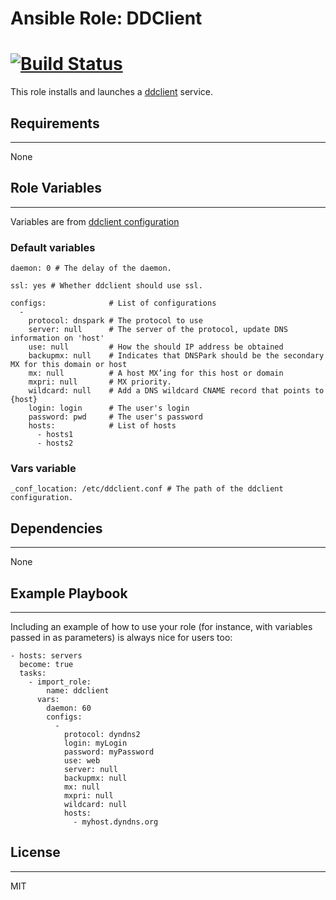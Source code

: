 # Ansible Role: DDClient
[![Build Status](https://travis-ci.com/mivek/ddclient.svg?branch=master)](https://travis-ci.com/mivek/ddclient)
=========

This role installs and launches a [ddclient](https://ddclient.net/) service.

## Requirements
------------

None

## Role Variables
--------------
Variables are from [ddclient configuration](https://ddclient.net/usage.html#usage)

### Default variables

```(yaml)
daemon: 0 # The delay of the daemon.

ssl: yes # Whether ddclient should use ssl.

configs:              # List of configurations
  -
    protocol: dnspark # The protocol to use
    server: null      # The server of the protocol, update DNS information on 'host'
    use: null         # How the should IP address be obtained
    backupmx: null    # Indicates that DNSPark should be the secondary MX for this domain or host
    mx: null          # A host MX’ing for this host or domain
    mxpri: null       # MX priority.
    wildcard: null    # Add a DNS wildcard CNAME record that points to {host}
    login: login      # The user's login
    password: pwd     # The user's password
    hosts:            # List of hosts
      - hosts1
      - hosts2
```
### Vars variable

```(yaml)
_conf_location: /etc/ddclient.conf # The path of the ddclient configuration.
```

## Dependencies
------------

None

## Example Playbook
----------------

Including an example of how to use your role (for instance, with variables passed in as parameters) is always nice for users too:

    - hosts: servers
      become: true
      tasks:
        - import_role:
            name: ddclient
          vars:
            daemon: 60
            configs:
              - 
                protocol: dyndns2
                login: myLogin
                password: myPassword
                use: web
                server: null
                backupmx: null
                mx: null
                mxpri: null
                wildcard: null
                hosts: 
                  - myhost.dyndns.org
## License
-------

MIT


